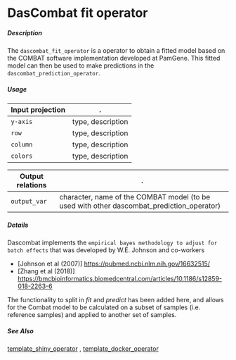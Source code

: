 # DasCombat fit operator

##### Description

The `dascombat_fit_operator` is a operator to obtain a fitted model based on the
COMBAT software implementation developed at PamGene. This fitted model can then be used to 
make predictions in the `dascombat_prediction_operator`.

##### Usage

Input projection|.
---|---
`y-axis`        | type, description 
`row`           | type, description 
`column`        | type, description 
`colors`        | type, description 

Output relations|.
---|---
`output_var`        | character, name of the COMBAT model (to be used with other dascombat_prediction_operator)

##### Details

Dascombat implements the ``empirical bayes methodology to adjust for batch effects`` that was developed by W.E. Johnson and co-workers

- [Johnson et al (2007)] https://pubmed.ncbi.nlm.nih.gov/16632515/
- [Zhang et al (2018)] https://bmcbioinformatics.biomedcentral.com/articles/10.1186/s12859-018-2263-6

The functionality to split in *fit* and *predict* has been added here, and allows for the Combat model to be calculated on a subset of samples (i.e. reference samples) and applied to another set of samples.

##### See Also

[template_shiny_operator](https://github.com/tercen/template_shiny_operator)
, [template_docker_operator](https://github.com/tercen/template_docker_operator)

